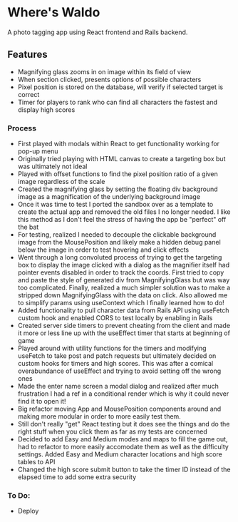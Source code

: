 # Where's Waldo

A photo tagging app using React frontend and Rails backend.

## Features

- Magnifying glass zooms in on image within its field of view
- When section clicked, presents options of possible characters
- Pixel position is stored on the database, will verify if selected target is correct
- Timer for players to rank who can find all characters the fastest and display high scores

### Process

- First played with modals within React to get functionality working for pop-up menu
- Originally tried playing with HTML canvas to create a targeting box but was ultimately not ideal
- Played with offset functions to find the pixel position ratio of a given image regardless of the scale
- Created the magnifying glass by setting the floating div background image as a magnification of the underlying background image
- Once it was time to test I ported the sandbox over as a template to create the actual app and removed the old files I no longer needed. I like this method as I don't feel the stress of having the app be "perfect" off the bat
- For testing, realized I needed to decouple the clickable background image from the MousePosition and likely make a hidden debug panel below the image in order to test hovering and click effects
- Went through a long convoluted process of trying to get the targeting box to display the image clicked with a dialog as the magnifier itself had pointer events disabled in order to track the coords. First tried to copy and paste the style of generated div from MagnifyingGlass but was way too complicated. Finally, realized a much simpler solution was to make a stripped down MagnifyingGlass with the data on click. Also allowed me to simplify params using useContext which I finally learned how to do!
- Added functionality to pull character data from Rails API using useFetch custom hook and enabled CORS to test locally by enabling in Rails
- Created server side timers to prevent cheating from the client and made it more or less line up with the useEffect timer that starts at beginning of game
- Played around with utility functions for the timers and modifying useFetch to take post and patch requests but ultimately decided on custom hooks for timers and high scores. This was after a comical overabundance of useEffect and trying to avoid setting off the wrong ones
- Made the enter name screen a modal dialog and realized after much frustration I had a ref in a conditional render which is why it could never find it to open it!
- Big refactor moving App and MousePosition components around and making more modular in order to more easily test them.
- Still don't really "get" React testing but it does see the things and do the right stuff when you click them as far as my tests are concerned
- Decided to add Easy and Medium modes and maps to fill the game out, had to refactor to more easily accomodate them as well as the difficulty settings. Added Easy and Medium character locations and high score tables to API
- Changed the high score submit button to take the timer ID instead of the elapsed time to add some extra security

### To Do:

- Deploy
